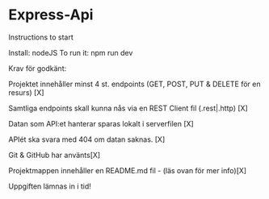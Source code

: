# Express-Api

Instructions to start

Install: nodeJS
To run it: npm run dev


Krav för godkänt:

Projektet innehåller minst 4 st. endpoints (GET, POST, PUT & DELETE för en resurs) [X]

Samtliga endpoints skall kunna nås via en REST Client fil (.rest|.http) [X]

Datan som API:et hanterar sparas lokalt i serverfilen [X]

APIét ska svara med 404 om datan saknas. [X]

Git & GitHub har använts[X]

Projektmappen innehåller en README.md fil - (läs ovan för mer info)[X]

Uppgiften lämnas in i tid!
